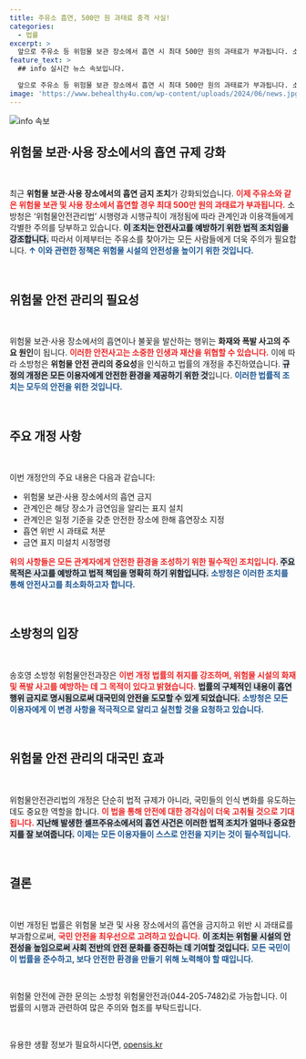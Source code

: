 ```yaml
---
title: 주유소 흡연, 500만 원 과태료 충격 사실!
categories:
  - 법률
excerpt: >
  앞으로 주유소 등 위험물 보관 장소에서 흡연 시 최대 500만 원의 과태료가 부과됩니다. 소방청의 개정된 ‘위험물안전관리법’은 안전사고 예방을 위한 구체적인 조치를 담고 있습니다.
feature_text: >
  ## info 실시간 뉴스 속보입니다.

  앞으로 주유소 등 위험물 보관 장소에서 흡연 시 최대 500만 원의 과태료가 부과됩니다. 소방청의 개정된 ‘위험물안전관리법’은 안전사고 예방을 위한 구체적인 조치를 담고 있습니다.
image: 'https://www.behealthy4u.com/wp-content/uploads/2024/06/news.jpg'
---
```


<p><img src="https://www.behealthy4u.com/wp-content/uploads/2024/06/news.jpg" alt="info 속보" /></p>

<h2 data-ke-size="size26">위험물 보관·사용 장소에서의 흡연 규제 강화</h2>

<p data-ke-size="size16">&nbsp;</p>

<p>최근 <strong>위험물 보관·사용 장소에서의 흡연 금지 조치</strong>가 강화되었습니다. <b><span style="color: #ee2323;">이제 주유소와 같은 위험물 보관 및 사용 장소에서 흡연할 경우 최대 500만 원의 과태료가 부과됩니다.</span></b> 소방청은 ‘위험물안전관리법’ 시행령과 시행규칙이 개정됨에 따라 관계인과 이용객들에게 각별한 주의를 당부하고 있습니다. <b><span style="background-color: #21538527;">이 조치는 안전사고를 예방하기 위한 법적 조치임을 강조합니다.</span></b> 따라서 이제부터는 주유소를 찾아가는 모든 사람들에게 더욱 주의가 필요합니다. <b><span style="color: #1a5490;">↑ 이와 관련한 정책은 위험물 시설의 안전성을 높이기 위한 것입니다.</span></b> </p>

<p data-ke-size="size16">&nbsp;</p>

<h2>위험물 안전 관리의 필요성</h2>

<p data-ke-size="size16">&nbsp;</p>

<p>위험물 보관·사용 장소에서의 흡연이나 불꽃을 발산하는 행위는 <strong>화재와 폭발 사고의 주요 원인</strong>이 됩니다. <b><span style="color: #ee2323;">이러한 안전사고는 소중한 인생과 재산을 위협할 수 있습니다.</span></b> 이에 따라 소방청은 <strong>위험물 안전 관리의 중요성</strong>을 인식하고 법률의 개정을 추진하였습니다. <b><span style="background-color: #21538527;">규정의 개정은 모든 이용자에게 안전한 환경을 제공하기 위한 것</span></b>입니다. <b><span style="color: #1a5490;">이러한 법률적 조치는 모두의 안전을 위한 것입니다.</span></b> </p>

<p data-ke-size="size16">&nbsp;</p>

<h2>주요 개정 사항</h2>

<p data-ke-size="size16">&nbsp;</p>

<p>이번 개정안의 주요 내용은 다음과 같습니다:</p>

<ul>
    <li>위험물 보관·사용 장소에서의 흡연 금지</li>
    <li>관계인은 해당 장소가 금연임을 알리는 표지 설치</li>
    <li>관계인은 일정 기준을 갖춘 안전한 장소에 한해 흡연장소 지정</li>
    <li>흡연 위반 시 과태료 처분</li>
    <li>금연 표지 미설치 시정명령</li>
</ul>

<p><b><span style="color: #ee2323;">위의 사항들은 모든 관계자에게 안전한 환경을 조성하기 위한 필수적인 조치입니다.</span> </b> <b><span style="background-color: #21538527;">주요 목적은 사고를 예방하고 법적 책임을 명확히 하기 위함입니다.</span></b> <b><span style="color: #1a5490;">소방청은 이러한 조치를 통해 안전사고를 최소화하고자 합니다.</span></b></p>

<p data-ke-size="size16">&nbsp;</p>

<h2>소방청의 입장</h2>

<p data-ke-size="size16">&nbsp;</p>

<p>송호영 소방청 위험물안전과장은 <b><span style="color: #ee2323;">이번 개정 법률의 취지를 강조하며, 위험물 시설의 화재 및 폭발 사고를 예방하는 데 그 목적이 있다고 밝혔습니다.</span></b> <b><span style="background-color: #21538527;">법률의 구체적인 내용이 흡연 행위 금지로 명시됨으로써 대국민의 안전을 도모할 수 있게 되었습니다.</span></b> <b><span style="color: #1a5490;">소방청은 모든 이용자에게 이 변경 사항을 적극적으로 알리고 실천할 것을 요청하고 있습니다.</span></b> </p>

<p data-ke-size="size16">&nbsp;</p>

<h2>위험물 안전 관리의 대국민 효과</h2>

<p data-ke-size="size16">&nbsp;</p>

<p>위험물안전관리법의 개정은 단순히 법적 규제가 아니라, 국민들의 인식 변화를 유도하는 데도 중요한 역할을 합니다. <b><span style="color: #ee2323;">이 법을 통해 안전에 대한 경각심이 더욱 고취될 것으로 기대됩니다.</span></b> <b><span style="background-color: #21538527;">지난해 발생한 셀프주유소에서의 흡연 사건은 이러한 법적 조치가 얼마나 중요한지를 잘 보여줍니다.</span></b> <b><span style="color: #1a5490;">이제는 모든 이용자들이 스스로 안전을 지키는 것이 필수적입니다.</span></b> </p>

<p data-ke-size="size16">&nbsp;</p>

<h2>결론</h2>

<p data-ke-size="size16">&nbsp;</p>

<p>이번 개정된 법률은 위험물 보관 및 사용 장소에서의 흡연을 금지하고 위반 시 과태료를 부과함으로써, <b><span style="color: #ee2323;">국민 안전을 최우선으로 고려하고 있습니다.</span></b> <b><span style="background-color: #21538527;">이 조치는 위험물 시설의 안전성을 높임으로써 사회 전반의 안전 문화를 증진하는 데 기여할 것입니다.</span></b> <b><span style="color: #1a5490;">모든 국민이 이 법률을 준수하고, 보다 안전한 환경을 만들기 위해 노력해야 할 때입니다.</span></b> </p>

<p data-ke-size="size16">&nbsp;</p>

<p>위험물 안전에 관한 문의는 소방청 위험물안전과(044-205-7482)로 가능합니다. 이 법률의 시행과 관련하여 많은 주의와 협조를 부탁드립니다. </p>

<p data-ke-size="size16">&nbsp;</p>
유용한 생활 정보가 필요하시다면, <a href="https://opensis.kr" rel="dofollow">opensis.kr</a>


